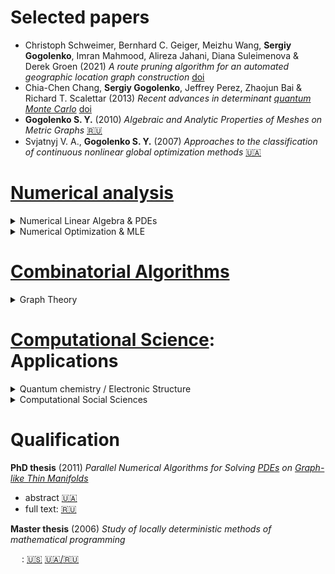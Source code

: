 # Selected papers

- Christoph Schweimer, Bernhard C. Geiger, Meizhu Wang, **Sergiy Gogolenko**, Imran Mahmood, Alireza Jahani, Diana Suleimenova & Derek Groen (2021)
  *A route pruning algorithm for an automated geographic location graph construction*
  [doi](https://doi.org/10.1038/s41598-021-90943-8)
- Chia-Chen Chang, **Sergiy Gogolenko**, Jeffrey Perez, Zhaojun Bai & Richard T. Scalettar (2013)
  *Recent advances in determinant [quantum Monte Carlo](https://en.wikipedia.org/wiki/Quantum_Monte_Carlo)*
  [doi](https://doi.org/10.1080/14786435.2013.845314)
- **Gogolenko S. Y.** (2010)
  *Algebraic and Analytic Properties of Meshes on Metric Graphs*
  [:ru:](https://pmap.donntu.edu.ua/sites/upload/articles/art264.pdf)
- Svjatnyj V. A., **Gogolenko S. Y.** (2007)
  *Approaches to the classification of continuous nonlinear global optimization methods*
  [:ukraine:](https://pmap.donntu.edu.ua/sites/upload/articles/art167.pdf)

# [Numerical analysis](https://en.wikipedia.org/wiki/Numerical_analysis)

<details><summary>Numerical Linear Algebra & PDEs</summary>

## [Linear Algebra](https://en.wikipedia.org/wiki/Numerical_linear_algebra) and [PDEs](https://en.wikipedia.org/wiki/Numerical_methods_for_partial_differential_equations)

- **Sergiy Gogolenko**, Zhaojun Bai & Richard Scalettar (2014)
  *Structured [Orthogonal](https://en.wikipedia.org/wiki/QR_decomposition) Inversion of Block $p$-Cyclic Matrices on Multicores with [GPU Accelerators](https://en.wikipedia.org/wiki/General-purpose_computing_on_graphics_processing_units)*
  [doi](https://doi.org/10.1007/978-3-319-09873-9_44)
- 
  *[Characteristic polynomials](https://en.wikipedia.org/wiki/Characteristic_polynomial) and [spectra](https://en.wikipedia.org/wiki/Spectral_graph_theory) of symmetric matrices on metric graphs*
  [:ru:](https://ea.donntu.edu.ua/jspui/bitstream/123456789/988/1/%d0%a5%d0%90%d0%a0%d0%90%d0%9a%d0%a2%d0%95%d0%a0%d0%98%d0%a1%d0%a2%d0%98%d0%a7%d0%95%d0%a1%d0%9a%d0%98%d0%95%20%d0%9f%d0%9e%d0%9b%d0%98%d0%9d%d0%9e%d0%9c%d0%ab%20%d0%98%20%d0%a1%d0%9f%d0%95%d0%9a%d0%a2%d0%a0%d0%ab%20%d0%a1%d0%98%d0%9c%d0%9c%d0%95%d0%a2%d0%a0%d0%98%d0%a7%d0%9d%d0%ab%d0%a5%20%d0%9c%d0%90%d0%a2%d0%a0%d0%98%d0%a6%20%d0%9d%d0%90%20%d0%93%d0%a0%d0%90%d0%a4%d0%90%d0%a5%20%d0%92%d0%a2%d0%9e%d0%a0%d0%98%d0%a7%d0%9d%d0%ab%d0%a5%20%d0%a2%d0%9e%d0%9f%d0%9e%d0%9b%d0%9e%d0%93%d0%98%d0%99.pdf)
  [web](https://ea.donntu.edu.ua/jspui/handle/123456789/988?locale=en)
- **Gogolenko S. Y.** (2010)
  *[Algebraic and Analytic Properties](https://en.wikipedia.org/wiki/Spectral_graph_theory) of Meshes on Metric Graphs*
  [:ru:](https://pmap.donntu.edu.ua/sites/upload/articles/art264.pdf)
- **Gogolenko S. Y.**, Svjatnyj V. A. (2010)
  *[Direct method](https://en.wikipedia.org/wiki/Iterative_method), based on [Thomas algorithm](https://en.wikipedia.org/wiki/Tridiagonal_matrix_algorithm), for solving linear systems of discretized stationary and parabolic problems on [graph-like thin manifolds](https://arxiv.org/abs/math-ph/0312028)*
  [:ru:](http://www.irbis-nbuv.gov.ua/cgi-bin/irbis_nbuv/cgiirbis_64.exe?I21DBN=LINK&P21DBN=UJRN&Z21ID=&S21REF=10&S21CNR=20&S21STN=1&S21FMT=ASP_meta&C21COM=S&2_S21P03=FILA=&2_S21STR=Npdntu_inf_2010_11_6)
- **Gogolenko S. Y.**, Svjatnyj V. A. (2009)
  *Architecture aware parallelization of solvers for PDE systems on geometrical graphs*
  [doi](https://doi.org/10.1007/s00450-009-0071-y)
- **Gogolenko S. Y.**, Svjatnyj V. A. (2008)
  *On the limitations of analytical and numerical solvers of equations describing the air flow in mine ventilation networks*
  [:ru:](https://pmap.donntu.edu.ua/sites/upload/articles/art210.pdf)

</details>

<details><summary>Numerical Optimization & MLE</summary>

## [Optimization](https://en.wikipedia.org/wiki/Mathematical_optimization) and [MLEs](https://en.wikipedia.org/wiki/Maximum_likelihood_estimation)

- Master thesis (2006): *Study of locally deterministic methods of mathematical programming*
  - early review
    [in :ru:](https://masters.donntu.ru/2006/fvti/gogolenko/diss/index.htm)
    [google-translate](https://masters-donntu-ru.translate.goog/2006/fvti/gogolenko/diss/index.htm?_x_tr_sl=auto&_x_tr_tl=en&_x_tr_hl=uk&_x_tr_pto=wapp)

- Svjatnyj V. A., **Gogolenko S. Y.** (2007)
  *Approaches to the classification of continuous nonlinear global optimization methods*
  [:ukraine:](https://pmap.donntu.edu.ua/sites/upload/articles/art167.pdf)
- **Gogolenko S. Y.**, Svjatnyj V. A. (2006)
  *Adaptation of locally deterministic optimization methods for solving parameter estimation problems by means of Gauss-Markov estimator*
  [:ukraine:](https://pmap.donntu.edu.ua/sites/upload/articles/art119.pdf)
- **Gogolenko S. Y.** (2010)
  *Implementation of the [Optimal Experimental Design](https://en.wikipedia.org/wiki/Optimal_experimental_design#Minimizing_the_variance_of_estimators) for Non-linear [ODE](https://en.wikipedia.org/wiki/Ordinary_differential_equation)-Driven Models with [Sigma Points](https://en.wikipedia.org/wiki/Unscented_transform#Sigma_points)*
  [:ru:](https://docs.google.com/document/d/1_vR51YTD7cD11A69sIQopmZlPH2l7iUgj1Rxsr9t-Qw)
- **Gogolenko S. Y.** (2008)
  *Parameter estimation for mathematical models using parallel [memetic algorithms](https://en.wikipedia.org/wiki/Memetic_algorithm)*
  [:ukraine:](https://ea.donntu.edu.ua/jspui/bitstream/123456789/9538/1/%d0%93%d0%be%d0%b3%d0%be%d0%bb%d0%b5%d0%bd%d0%ba%d0%be%20%d0%a1.%d0%ae..pdf)
  [web](https://ea.donntu.edu.ua/jspui/handle/123456789/9538?locale=en)

</details>

# [Combinatorial Algorithms](https://en.wikipedia.org/wiki/List_of_algorithms#Combinatorial_algorithms)

<details><summary>Graph Theory</summary>

- Christoph Schweimer, Bernhard C. Geiger, Meizhu Wang, **Sergiy Gogolenko**, Imran Mahmood, Alireza Jahani, Diana Suleimenova & Derek Groen (2021)
  *A route pruning algorithm for an automated geographic location graph construction*
  [<img src="https://upload.wikimedia.org/wikipedia/commons/1/11/DOI_logo.svg" style="height:1em" />](https://doi.org/10.1038/s41598-021-90943-8)

</details>

# [Computational Science](https://en.wikipedia.org/wiki/Computational_science): Applications

<details><summary>Quantum chemistry / Electronic Structure</summary>

## [Quantum physics](https://en.wikipedia.org/wiki/Computational_chemistry)

- Chia-Chen Chang, **Sergiy Gogolenko**, Jeffrey Perez, Zhaojun Bai & Richard T. Scalettar (2013)
  *Recent advances in determinant [quantum Monte Carlo](https://en.wikipedia.org/wiki/Quantum_Monte_Carlo)*
  [doi](https://doi.org/10.1080/14786435.2013.845314)

</details>

<details><summary>Computational Social Sciences</summary>

## [Social Sciences](https://en.wikipedia.org/wiki/Computational_social_science)

- Derek Groen, Nikela Papadopoulou, Petros Anastasiadis, Marcin Lawenda, Lukasz Szustak, **Sergiy Gogolenko**, Hamid Arabnejad, Alireza Jahani (2023)
  *Large-Scale Parallelization of Human Migration Simulation*
  [doi](https://doi.org/10.1109/TCSS.2023.3292932)
- Petros Anastasiadis, **Sergiy Gogolenko**, Nikela Papadopoulou, Marcin Lawenda, Hamid Arabnejad, Alireza Jahani, Imran Mahmood, Derek Groen (2021)
  *P-Flee: An Efficient Parallel Algorithm for Simulating Human Migration*
  [doi](https://doi.org/10.1109/IPDPSW52791.2021.00159)
- **Sergiy Gogolenko**, Derek Groen, Diana Suleimenova, Imran Mahmood, Marcin Lawenda, F. Javier Nieto de Santos, John Hanley, Milana Vučković, Mark Kröll, Bernhard Geiger, Robert Elsässer & Dennis Hoppe (2020)
  *Towards Accurate Simulation of Global Challenges on Data Centers Infrastructures via Coupling of Models and Data Sources*
  [doi](https://doi.org/10.1007/978-3-030-50433-5_32)
- Damian Kaliszan, Norbert Meyer, Sebastian Petruczynik, Michael Gienger, **Sergiy Gogolenko**
  *HPC Processors Benchmarking Assessment for Global System Science Applications*
  [doi](https://doi.org/10.14529/jsfi190202)
- Damian Kaliszan, Steffen Fürst, Michael Gienger, **Sergiy Gogolenko**, Norbert Meyer, Sebastian Petruczynik (2019)
  *Comparative benchmarking of HPC systems for GSS applications: GSS applications in the HPC ecosystem*
  [doi](https://doi.org/10.1145/3293320.3293326)
- **Sergiy Gogolenko** (2018)
  *Large Scale Agent Based Social Simulations with High Resolution Raster Inputs in Distributed HPC Environments*
  [doi](https://doi.org/10.1007/978-3-030-39181-2_16)

</details>

<!-- [doi]: https://upload.wikimedia.org/wikipedia/commons/1/11/DOI_logo.svg \| height=1em -->
<!-- <img src="https://upload.wikimedia.org/wikipedia/commons/1/11/DOI_logo.svg" style="height:1em" /> -->

# Qualification

**PhD thesis** (2011)
*Parallel Numerical Algorithms for Solving [PDEs](https://en.wikipedia.org/wiki/Partial_differential_equation) on [Graph-like Thin Manifolds](https://arxiv.org/abs/math-ph/0312028)*
- abstract [:ukraine:](https://drive.google.com/file/d/0B0evGVV3naSPQk4wWjBfel9STmhtZVV0ZDRyUENJSmpSSDZz/view?usp=drivesdk&resourcekey=0-0-n1cRW-k7bqK_0Pi2h3nw)
- full text: [:ru:](https://drive.google.com/file/d/0B0evGVV3naSPT0dRSy1xd1U5S3pTMkVaMW43LWFpTVlrTE1F/view?usp=drivesdk&resourcekey=0-721nvOE_vtQHb3FiDsTQTA)

**Master thesis** (2006)
*Study of locally deterministic methods of mathematical programming*

<!-- <img src="https://raw.githubusercontent.com/jpswalsh/academicons/master/svg/google-scholar.svg" hint="@google_scholar" style="height:1em" /> -->
<img src="https://upload.wikimedia.org/wikipedia/commons/2/28/Google_Scholar_logo.png" hint="@google_scholar" style="height:1em" /> :
[:us:](https://scholar.google.com/scholar?hl=de&as_sdt=0%2C5&q=gogolenko&btnG=)
[:ukraine:/:ru:](https://scholar.google.com/scholar?hl=de&as_sdt=0%2C5&q=%D0%A1%D0%AE+%D0%93%D0%BE%D0%B3%D0%BE%D0%BB%D0%B5%D0%BD%D0%BA%D0%BE+&btnG=)